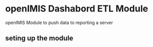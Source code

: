 # openIMIS Dashabord ETL Module

openIMIS Module to push data to reporting a server

## seting up the module
